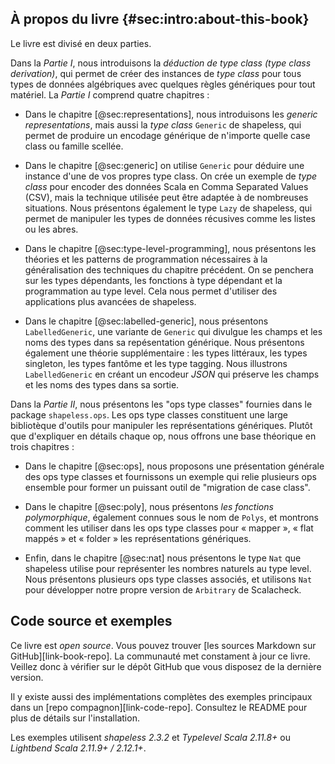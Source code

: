 ## À propos du livre {#sec:intro:about-this-book}

Le livre est divisé en deux parties.

Dans la *Partie I*, nous introduisons la *déduction de *type class* (type class derivation)*,
qui permet de créer des instances de *type class*
pour tous types de données algébriques
avec quelques règles génériques pour tout matériel.
La *Partie I* comprend quatre chapitres :

  - Dans le chapitre [@sec:representations],
    nous introduisons les *generic representations*,
    mais aussi la *type class* `Generic` de shapeless,
    qui permet de produire un encodage générique
    de n'importe quelle case class ou famille scellée.

  - Dans le chapitre [@sec:generic] on utilise `Generic`
    pour déduire une instance d'une de vos propres type class.
    On crée un exemple de *type class* pour
    encoder des données Scala en
    Comma Separated Values (CSV),
    mais la technique utilisée
    peut être adaptée à de nombreuses situations.
    Nous présentons également le type `Lazy` de shapeless,
    qui permet de manipuler les types de données récusives
    comme les listes ou les abres.

  - Dans le chapitre [@sec:type-level-programming],
    nous présentons les théories et les patterns de programmation
    nécessaires à la généralisation des techniques du chapitre précédent.
    On se penchera sur les types dépendants,
    les fonctions à type dépendant et la programmation au type level.
    Cela nous permet d'utiliser des applications plus avancées de shapeless.

  - Dans le chapitre [@sec:labelled-generic], nous présentons `LabelledGeneric`,
    une variante de `Generic` qui divulgue les champs et les noms des types
    dans sa repésentation générique.
    Nous présentons également une théorie supplémentaire :
    les types littéraux, les types singleton, les types fantôme et les type tagging.
    Nous illustrons `LabelledGeneric` en créant
    un encodeur *JSON* qui préserve les champs et les noms des types dans sa sortie.

Dans la *Partie II*, nous présentons les "ops type classes"
fournies dans le package `shapeless.ops`.
Les ops type classes constituent une large bibliotèque d'outils
pour manipuler les représentations génériques.
Plutôt que d'expliquer en détails chaque op,
nous offrons une base théorique en trois chapitres :

  - Dans le chapitre [@sec:ops], nous proposons
    une présentation générale des ops type classes
    et fournissons un exemple
    qui relie plusieurs ops ensemble
    pour former un puissant outil de "migration de case class".

  - Dans le chapitre [@sec:poly], nous présentons
    *les fonctions polymorphique*,
    également connues sous le nom de `Polys`,
    et montrons comment les utiliser dans
    les ops type classes pour « mapper »,
    « flat mappés » et « folder »
    les représentations génériques.

  - Enfin, dans le chapitre [@sec:nat] nous présentons
    le type `Nat` que shapeless utilise pour
    représenter les nombres naturels au type level.
    Nous présentons plusieurs ops type classes associés,
    et utilisons `Nat` pour développer notre propre version
    de `Arbitrary` de Scalacheck.

## Code source et exemples

Ce livre est *open source*.
Vous pouvez trouver [les sources Markdown sur GitHub][link-book-repo].
La communauté met constament à jour ce livre.
Veillez donc à vérifier sur le dépôt GitHub
que vous disposez de la dernière version.

Il y existe aussi des implémentations complètes des
exemples principaux dans un [repo compagnon][link-code-repo].
Consultez le README pour plus de détails sur l'installation.

Les exemples utilisent *shapeless 2.3.2* et
*Typelevel Scala 2.11.8+* ou
*Lightbend Scala 2.11.9+ / 2.12.1+*.
